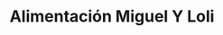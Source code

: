 ---
title: "Alimentación Miguel Y Loli"
url: /losar-de-la-vera/alimentacion-miguel-y-loli/
shop: comodidad
---